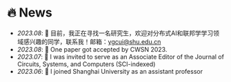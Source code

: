 # 🔥 News
- *2023.08*: 🎉 目前，我正在寻找一名研究生，欢迎对分布式AI和联邦学学习领域感兴趣的同学，联系我！邮箱：ygcui@shu.edu.cn
- *2023.08*: 🎉 One paper got accepted by CWSN 2023.
- *2023.07*: 🎉 I was invited to serve as an Associate Editor of the Journal of Circuits, Systems, and Computers (SCI-indexed)
- *2023.06*: 🎉 I joined Shanghai University as an assistant professor
